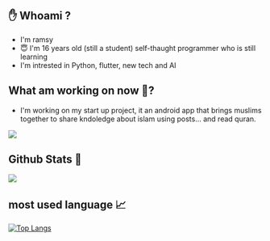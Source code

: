 ## ✋ Whoami ?

* I'm ramsy
* 😇 I'm 16 years old (still a student) self-thaught programmer who is still learning
* I'm intrested in Python, flutter, new tech and AI

## What am working on now 🤔?

- I'm working on my start up project, it an android app that brings muslims together to share kndoledge about islam
using posts... and read quran.

<a href="https://github.com/Read-Lax/ReadLax"> 
  <img src="https://github-readme-stats.vercel.app/api/pin/?username=Read-Lax&repo=ReadLax&theme=dracula">
<a/>

## Github Stats 📄

<a>
  <img align="center" src="https://github-readme-stats.vercel.app/api?username=0RaMsY0&show_icons=true&theme=dracula" />  
</a>

## most used language 📈

[![Top Langs](https://github-readme-stats.vercel.app/api/top-langs/?username=0RaMsY0&layout=compact&theme=dracula)](https://github.com/anuraghazra/github-readme-stats)
